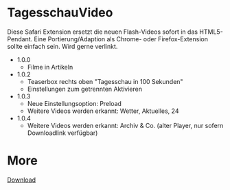 # TagesschauVideo

Diese Safari Extension ersetzt die neuen Flash-Videos sofort in das HTML5-Pendant. Eine Portierung/Adaption als Chrome- oder Firefox-Extension sollte einfach sein. Wird gerne verlinkt.

 * 1.0.0
	 * Filme in Artikeln
 * 1.0.2
	 * Teaserbox rechts oben "Tagesschau in 100 Sekunden"
	 * Einstellungen zum getrennten Aktivieren
 * 1.0.3
	 * Neue Einstellungsoption: Preload
	 * Weitere Videos werden erkannt: Wetter, Aktuelles, 24
 * 1.0.4
 	 * Weitere Videos werden erkannt: Archiv & Co. (alter Player, nur sofern Downloadlink verfügbar)

# More
<a href="http://github.com/knalli/knallicious/raw/master/TagesschauVideo-1.0.4.safariextz">Download</a>